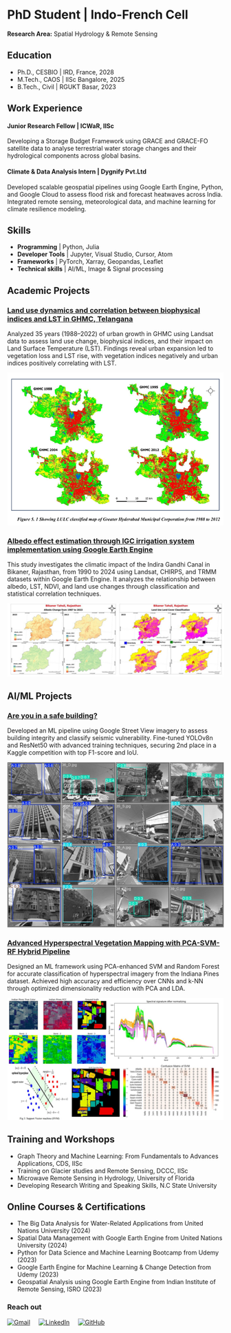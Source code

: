 # PhD Student | Indo-French Cell

**Research Area:** Spatial Hydrology & Remote Sensing

## Education
- Ph.D., CESBIO    | IRD, France, 2028					       		
- M.Tech., CAOS    | IISc Bangalore, 2025	 			        		
- B.Tech., Civil   | RGUKT Basar, 2023

## Work Experience
#### Junior Research Fellow | ICWaR, IISc

Developing a Storage Budget Framework using GRACE and GRACE-FO satellite data to analyse terrestrial water storage changes and their hydrological components across global basins.

#### Climate & Data Analysis Intern | Dygnify Pvt.Ltd

Developed scalable geospatial pipelines using Google Earth Engine, Python, and Google Cloud to assess flood risk and forecast heatwaves across India. Integrated remote sensing, meteorological data, and machine learning for climate resilience modeling.

## Skills
- **Programming**      | Python, Julia
- **Developer Tools**  | Jupyter, Visual Studio, Cursor, Atom
- **Frameworks**       | PyTorch, Xarray, Geopandas, Leaflet
- **Technical skills** | AI/ML, Image & Signal processing

## Academic Projects

### [Land use dynamics and correlation between biophysical indices and LST in GHMC, Telangana](https://github.com/pavankz/Land-use-dynamics-and-correlation-between-biophysical-indices-and-Land-Surface-Temperature)
Analyzed 35 years (1988–2022) of urban growth in GHMC using Landsat data to assess land use change, biophysical indices, and their impact on Land Surface Temperature (LST). Findings reveal urban expansion led to vegetation loss and LST rise, with vegetation indices negatively and urban indices positively correlating with LST.


![GHMC LULC](/assests/Img/land_use_dynamics.png)

### [Albedo effect estimation through IGC irrigation system implementation using Google Earth Engine](https://github.com/pavankz/Estimating-Albedo-effect-manipulation-by-the-implementation-of-IGC-irrigation-system)
This study investigates the climatic impact of the Indira Gandhi Canal in Bikaner, Rajasthan, from 1990 to 2024 using Landsat, CHIRPS, and TRMM datasets within Google Earth Engine. It analyzes the relationship between albedo, LST, NDVI, and land use changes through classification and statistical correlation techniques.


![Albedo Change and LULC](/assests/Img/albedo_lulc.jpg)

## AI/ML Projects

### [Are you in a safe building?](https://github.com/pavankz/Building_Classification_with_YOLO)
Developed an ML pipeline using Google Street View imagery to assess building integrity and classify seismic vulnerability. Fine-tuned YOLOv8n and ResNet50 with advanced training techniques, securing 2nd place in a Kaggle competition with top F1-score and IoU.


![Building Classification](/assests/Img/safe_building.jpg)

### [Advanced Hyperspectral Vegetation Mapping with PCA-SVM-RF Hybrid Pipeline](https://github.com/pavankz/Enhancing-Vegetation-Classification-through-hyperspectral-remote-sensing)
Designed an ML framework using PCA-enhanced SVM and Random Forest for accurate classification of hyperspectral imagery from the Indiana Pines dataset. Achieved high accuracy and efficiency over CNNs and k-NN through optimized dimensionality reduction with PCA and LDA.


![Image Classification](/assests/Img/hyperspectral_classification.jpg)


## Training and Workshops
- Graph Theory and Machine Learning: From Fundamentals to Advances Applications, CDS, IISc
- Training on Glacier studies and Remote Sensing, DCCC, IISc
- Microwave Remote Sensing in Hydrology, University of Florida
- Developing Research Writing and Speaking Skills, N.C State University

## Online Courses & Certifications
- The Big Data Analysis for Water-Related Applications from United Nations University (2024)
- Spatial Data Management with Google Earth Engine from United Nations University (2024)
- Python for Data Science and Machine Learning Bootcamp from Udemy (2023)
- Google Earth Engine for Machine Learning & Change Detection from Udemy (2023)
- Geospatial Analysis using Google Earth Engine from Indian Institute of Remote Sensing, ISRO (2023)


### Reach out

<div style="display: flex; align-items: center; gap: 20px;">

 <!-- Gmail -->
  <a href="mailto:amgothpavankumaar@gmail.com" target="_blank">
      <img src="https://ssl.gstatic.com/ui/v1/icons/mail/rfr/gmail.ico" alt="Gmail" width="40" height="40">
  </a>
  
  <!-- LinkedIn -->
  <a href="www.linkedin.com/in/pavan-kumar-amgoth/" target="_blank">
      <img src="https://cdn-icons-png.flaticon.com/512/174/174857.png" alt="LinkedIn" width="40" height="40">
  </a>
  
  <!-- GitHub -->
  <a href="https://github.com/pavankz" target="_blank">
      <img src="https://github.githubassets.com/images/modules/logos_page/GitHub-Mark.png" alt="GitHub" width="40" height="40">
  </a>


  

</div>

